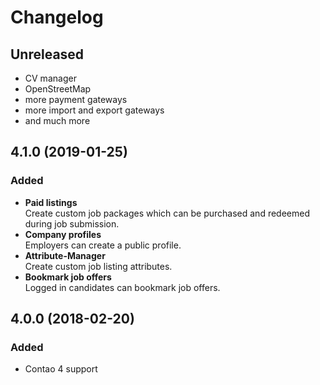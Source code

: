 # Changelog

## Unreleased
- CV manager
- OpenStreetMap
- more payment gateways
- more import and export gateways
- and much more

## 4.1.0 (2019-01-25)
### Added
- **Paid listings**  
Create custom job packages which can be purchased and redeemed during job submission.
- **Company profiles**  
Employers can create a public profile.
- **Attribute-Manager**  
Create custom job listing attributes.
- **Bookmark job offers**  
Logged in candidates can bookmark job offers.

## 4.0.0 (2018-02-20)
### Added
- Contao 4 support
